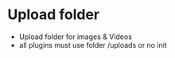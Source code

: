 # Upload folder
- Upload folder for images & Videos
- all plugins must use folder /uploads or no init

